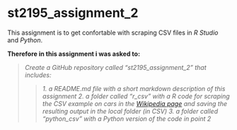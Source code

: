 # st2195_assignment_2
This assignment is to get confortable with scraping CSV files in *R Studio* and *Python*.

**Therefore in this assignment i was asked to:**
> *Create a GitHub repository called “st2195_assignment_2” that includes:*
>> *1. a README.md file with a short markdown description of this assignment*
>> *2. a folder called “r_csv” with a R code for scraping the CSV example on cars in the [Wikipedia page](https://en.wikipedia.org/wiki/Comma-separated_values) and saving the resulting output in the local folder (in CSV)*
>> *3. a folder called “python_csv” with a Python version of the code in point 2*

